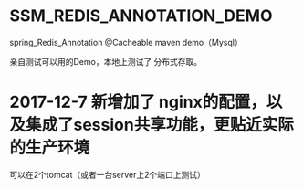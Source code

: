 # SSM_REDIS_ANNOTATION_DEMO
spring_Redis_Annotation @Cacheable maven demo（Mysql）

亲自测试可以用的Demo，本地上测试了 分布式存取。


# 2017-12-7 新增加了 nginx的配置，以及集成了session共享功能，更贴近实际的生产环境
可以在2个tomcat（或者一台server上2个端口上测试）
